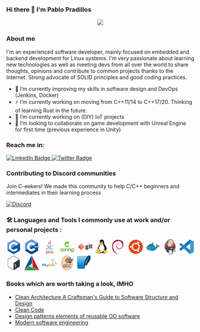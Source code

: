 ### Hi there 👋 I'm Pablo Pradillos
<div id="header" align="center">
  <img src="https://media.giphy.com/media/QX7nMrAHVN0FFD7EtK/giphy.gif" width="100"/>
</div>

### About me
I'm an experienced software developer, mainly focused on embedded and backend development for Linux systems. I'm very passionate about learning new technologies as well as meeting devs from all over the world to share thoughts, opinions and contribute to common projects thanks to the Internet. Strong advocate of SOLID principles and good coding practices.

- 🌱 I’m currently improving my skills in software design and DevOps (Jenkins, Docker)
- ⚡ I’m currently working on moving from C++11/14 to C++17/20. Thinking of learning Rust in the future.
- 🔭 I’m currently working on (DIY) IoT projects
- 👯 I’m looking to collaborate on game development with Unreal Engine for first time (previous experience in Unity)


### Reach me in:
<div id="badges">
  <a href="https://www.linkedin.com/in/pablo-pradillos-do-carmo/?locale=en_US">
    <img src="https://img.shields.io/badge/LinkedIn-blue?style=for-the-badge&logo=linkedin&logoColor=white" alt="LinkedIn Badge"/>
  </a>
  <a href="https://twitter.com/ppradillos_dev">
    <img src="https://img.shields.io/badge/Twitter-blue?style=for-the-badge&logo=twitter&logoColor=white" alt="Twitter Badge"/>
  </a>
</div>

### Contributing to Discord communities 
Join C-eekers! We made this community to help C/C++ beginners and intermediates in their learning process
<div id="badges">
<a href="https://discord.gg/fGXncpVwbP">
    <img src="https://res.cloudinary.com/practicaldev/image/fetch/s--kDil9AKc--/c_limit%2Cf_auto%2Cfl_progressive%2Cq_auto%2Cw_880/https://img.shields.io/badge/Discord-7289DA%3Fstyle%3Dfor-the-badge%26logo%3Ddiscord%26logoColor%3Dwhite" alt="Discord"/>
  </a>
</div>

### :hammer_and_wrench: Languages and Tools I commonly use at work and/or personal projects :
<div>
  <img src="https://github.com/devicons/devicon/blob/master/icons/c/c-original.svg" title="C" alt="C" width="40" height="40"/>&nbsp;
  <img src="https://github.com/devicons/devicon/blob/master/icons/cplusplus/cplusplus-original.svg" title="Cplusplus" alt="Cplusplus" width="40" height="40"/>&nbsp;
  <img src="https://github.com/devicons/devicon/blob/master/icons/java/java-original-wordmark.svg" title="Java" alt="Java" width="40" height="40"/>&nbsp;
  <img src="https://github.com/devicons/devicon/blob/master/icons/spring/spring-original-wordmark.svg" title="Spring" alt="Spring" width="40" height="40"/>&nbsp;
  <img src="https://github.com/devicons/devicon/blob/master/icons/git/git-original-wordmark.svg" title="Git" **alt="Git" width="40" height="40"/>
  <img src="https://github.com/devicons/devicon/blob/master/icons/linux/linux-original.svg" title="Linux" **alt="Linux" width="40" height="40"/>  
  <img src="https://github.com/devicons/devicon/blob/master/icons/debian/debian-original.svg" title="Debian"  alt="Debian" width="40" height="40"/>&nbsp;
  <img src="https://github.com/devicons/devicon/blob/master/icons/ubuntu/ubuntu-plain.svg" title="Ubuntu" **alt="Ubuntu" width="40" height="40"/>
  <img src="https://github.com/devicons/devicon/blob/master/icons/docker/docker-original.svg" title="Docker" alt="Docker" width="40" height="40"/>&nbsp;
  <img src="https://github.com/devicons/devicon/blob/master/icons/jenkins/jenkins-original.svg" title="Jenkins" **alt="Jenkins" width="40" height="40"/>
  <img src="https://github.com/devicons/devicon/blob/master/icons/vscode/vscode-original.svg" title="VSCode" **alt="VSCode" width="40" height="40"/>
  <img src="https://github.com/devicons/devicon/blob/master/icons/bash/bash-original.svg" title="Bash" alt="Bash" width="40" height="40"/>&nbsp;
  <img src="https://github.com/devicons/devicon/blob/master/icons/cmake/cmake-original.svg" title="CMake" alt="CMake" width="40" height="40"/>&nbsp;
  <img src="https://github.com/devicons/devicon/blob/master/icons/mysql/mysql-original-wordmark.svg" title="MySQL"  alt="MySQL" width="40" height="40"/>&nbsp;
  <img src="https://github.com/devicons/devicon/blob/master/icons/gcc/gcc-original.svg" title="GCC" **alt="GCC" width="40" height="40"/>
  <img src="https://github.com/devicons/devicon/blob/master/icons/sqlite/sqlite-original.svg" title="SQlite" **alt="SQlite" width="40" height="40"/>
</div>

### Books which are worth taking a look, IMHO
  * [Clean Architecture A Craftsman's Guide to Software Structure and Design](https://www.oreilly.com/library/view/clean-architecture-a/9780134494272/)
  * [Clean Code](https://www.oreilly.com/library/view/clean-code-a/9780136083238/)
  * [Design patterns elements of reusable OO software](https://www.oreilly.com/library/view/design-patterns-elements/0201633612/)
  * [Modern software engineering](https://www.oreilly.com/library/view/modern-software-engineering/9780137314942/)
